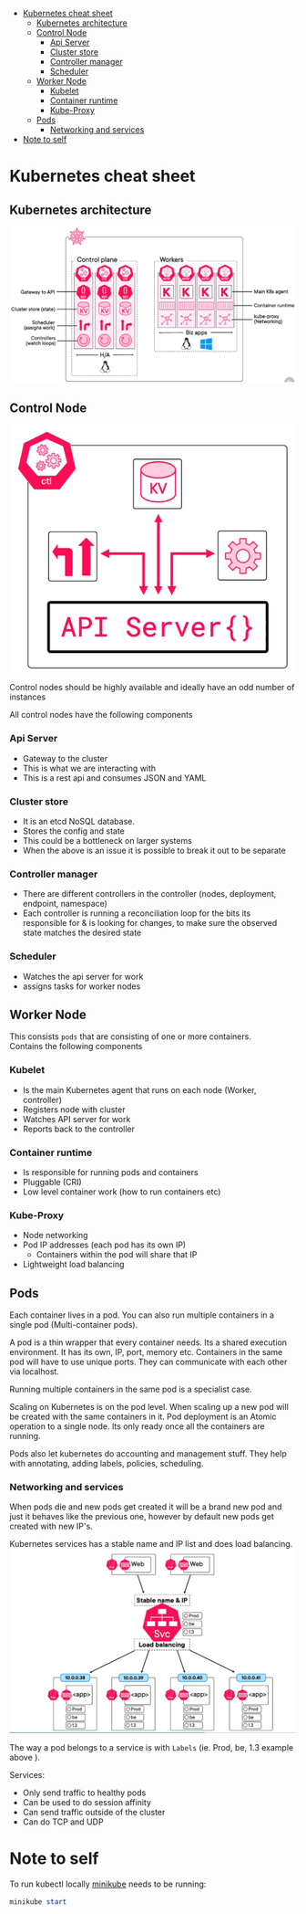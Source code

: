 - [Kubernetes cheat sheet](#kubernetes-cheat-sheet)
  - [Kubernetes architecture](#kubernetes-architecture)
  - [Control Node](#control-node)
    - [Api Server](#api-server)
    - [Cluster store](#cluster-store)
    - [Controller manager](#controller-manager)
    - [Scheduler](#scheduler)
  - [Worker Node](#worker-node)
    - [Kubelet](#kubelet)
    - [Container runtime](#container-runtime)
    - [Kube-Proxy](#kube-proxy)
  - [Pods](#pods)
    - [Networking and services](#networking-and-services)
- [Note to self](#note-to-self)

# Kubernetes cheat sheet

## Kubernetes architecture

![Architecture](./Resources/architecture.png)

## Control Node
![Control Node](./Resources/ControlNode.png)

Control nodes should be highly available and ideally have an odd number of instances

All control nodes have the following components

### Api Server
- Gateway to the cluster
- This is what we are interacting with
- This is a rest api and consumes JSON and YAML

### Cluster store
- It is an etcd NoSQL database.
- Stores the config and state
- This could be a bottleneck on larger systems
- When the above is an issue it is possible to break it out to be separate

### Controller manager
- There are different controllers in the controller (nodes, deployment, endpoint, namespace)
- Each controller is running a reconciliation loop for the bits its responsible for & is looking for changes, to make sure the observed state matches the desired state

### Scheduler
- Watches the api server for work
- assigns tasks for worker nodes

## Worker Node

This consists `pods` that are consisting of one or more containers.\
Contains the following components

### Kubelet
- Is the main Kubernetes agent that runs on each node (Worker, controller)
- Registers node with cluster
- Watches API server for work
- Reports back to the controller

### Container runtime
- Is responsible for running pods and containers
- Pluggable (CRI)
- Low level container work (how to run containers etc)

### Kube-Proxy
- Node networking
- Pod IP addresses (each pod has its own IP)
  - Containers within the pod will share that IP
- Lightweight load balancing

## Pods
Each container lives in a pod. You can also run multiple containers in a single pod (Multi-container pods).

A pod is a thin wrapper that every container needs. Its a shared execution environment. It has its own, IP, port, memory etc. Containers in the same pod will have to use unique ports. They can communicate with each other via localhost.

Running multiple containers in the same pod is a specialist case.

Scaling on Kubernetes is on the pod level. When scaling up a new pod will be created with the same containers in it. Pod deployment is an Atomic operation to a single node. Its only ready once all the containers are running.

Pods also let kubernetes do accounting and management stuff. They help with annotating, adding labels, policies, scheduling.

### Networking and services
When pods die and new pods get created it will be a brand new pod and just it behaves like the previous one, however by default new pods get created with new IP's.

Kubernetes services has a stable name and IP list and does load balancing.
![networking and services](./Resources/networking-and-services.png)

The way a pod belongs to a service is with `Labels` (ie. Prod, be, 1.3 example above ).

Services:
- Only send traffic to healthy pods
- Can be used to do session affinity
- Can send traffic outside of the cluster
- Can do TCP and UDP

# Note to self

To run kubectl locally [minikube](https://minikube.sigs.k8s.io/docs/start/?arch=%2Fwindows%2Fx86-64%2Fstable%2F.exe+download) needs to be running:

```powershell
minikube start
```

